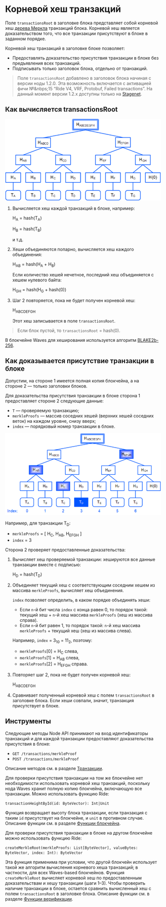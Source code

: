 # Корневой хеш транзакций

Поле `transactionsRoot` в заголовке блока представляет собой корневой хеш [дерева Меркла](https://ru.wikipedia.org/wiki/Дерево_хешей) транзакций блока. Корневой хеш является доказательством того, что все транзакции присутствуют в блоке в заданном порядке.

Корневой хеш транзакций в заголовке блоке позволяет:

* Предоставлять доказательство присутствия транзакции в блоке без предъявления всех транзакций.
* Подписывать только заголовок блока, отдельно от транзакций.

> Поле `transactionsRoot` добавлено в заголовок блока начиная с версии ноды 1.2.0. Эта возможность включается с активацией фичи №&nbps;15 “Ride V4, VRF, Protobuf, Failed transactions”. На данный момент версии 1.2.x доступны только на [Stagenet](/ru/blockchain/blockchain-network/stage-network).

## Как вычисляется transactionsRoot

![](./_assets/merkle1.png)

1. Вычисляется хеш каждой транзакций в блоке, например:

   H<sub>A</sub> = hash(T<sub>A</sub>)

   H<sub>B</sub> = hash(T<sub>B</sub>)

   и т.д.

2. Хеши объединяются попарно, вычисляется хеш каждого объединения:

   H<sub>AB</sub> = hash(H<sub>A</sub> + H<sub>B</sub>)

   Если количество хешей нечетное, последний хеш объединяется с хешем нулевого байта:
   
   H<sub>GH</sub> = hash(H<sub>G</sub> + hash(0))

3. Шаг 2 повторяется, пока не будет получен корневой хеш:

   H<sub>ABCDEFGH</sub>
   
   Этот хеш записывается в поле `transactionsRoot`.

> Если блок пустой, то `transactionsRoot` = hash(0).

В блокчейне Waves для хеширования используется алгоритм [BLAKE2b-256](https://en.wikipedia.org/wiki/BLAKE_%28hash_function%29).

## Как доказывается присутствие транзакции в блоке

Допустим, на стороне&nbsp;1 имеется полная копия блокчейна, а на стороне&nbsp;2 — только заголовки блоков.

Для доказательства присутствия транзакции в блоке сторона&nbsp;1 предоставляет стороне&nbsp;2 следующие данные:

* `T` — проверяемую транзакцию;
* `merkleProofs` — массив соседних хешей (верхних хешей соседних веток) на каждом уровне, снизу вверх;
* `index` — порядковый номер транзакции в блоке.

![](./_assets/merkle2.png)

Например, для транзакции T<sub>D</sub>:

* `merkleProofs` = [ H<sub>С</sub>, H<sub>AB</sub>, H<sub>EFGH</sub> ]
* `index` = 3

Сторона 2 проверяет предоставленные доказательства:

1. Вычисляет хеш проверяемой транзакции: хешируются все данные транзакции вместе с подписью:

   H<sub>D</sub> = hash(T<sub>D</sub>)

2. Объединяет текущий хеш с соответствующим соседним хешем из массива `merkleProofs`, вычисляет хеш объединения.

   `index` позволяет определить, в каком порядке объединять хеши:
   
   * Если `n`-й бит числа `index` с конца равен 0, то порядок такой: текущий хеш + `n`-й хеш массива `merkleProofs` (хеш из массива справа).
   * Если `n`-й бит равен 1, то порядок такой: `n`-й хеш массива `merkleProofs` + текущий хеш (хеш из массива слева).

   Например, `index` = 3<sub>10</sub> = 11<sub>2</sub>, поэтому:
   
   * `merkleProofs`[0] = H<sub>С</sub> cлева,
   * `merkleProofs`[1] = H<sub>AB</sub> слева,
   * `merkleProofs`[2] = H<sub>EFGH</sub> справа.

3. Повторяет шаг 2, пока не будет получен корневой хеш:

   H<sub>ABCDEFGH</sub>

4. Сравнивает полученный корневой хеш с полем `transactionsRoot` в заголовке блока. Если хеши совпали, значит, транзакция присутствует в блоке.

## Инструменты 

Следующие методы Node API принимают на вход идентификаторы транзакций и для каждой транзакции предоставляют доказательства присутствия в блоке:

* `GET /transactions/merkleProof`
* `POST /transactions/merkleProof`

Описание методов см. в разделе [Транзакции](/ru/waves-node/node-api/transactions).

Для проверки присутствия транзакции на том же блокчейне нет необходимости использовать корневой хеш транзакций, поскольку нода Waves хранит полную копию блокчейна, включающую все транзакции. Можно использовать функцию Ride:

```
transactionHeightById(id: ByteVector): Int|Unit
```

Функция возвращает высоту блока транзакции, если транзакция с таким `id` присутствует на блокчейне, и `unit` в противном случае. Описание функции см. в разделе [Функции блокчейна](/ru/ride/functions/built-in-functions/blockchain-functions#transactionheightbyid).

Для проверки присутствия транзакции в блоке на другом блокчейне можно использовать функцию Ride:

```
createMerkleRoot(merkleProofs: List[ByteVector], valueBytes: ByteVector, index: Int): ByteVector
```

Эта функция применима при условии, что другой блокчейн использует такой же алгоритм вычисления корневого хеша транзакций; в частности, для всех Waves-based блокчейнов. Функция `createMerkleRoot` вычисляет корневой хеш по предоставленным доказательствам и хешу транзакции (шаги 1–3). Чтобы проверить наличие транзакции в блоке, остается сравнить вычисленный хеш с полем `transactionsRoot` в заголовке блока. Описание функции см. в разделе [Функции верификации](/ru/ride/functions/built-in-functions/verification-functions#createmerkleroothash).
